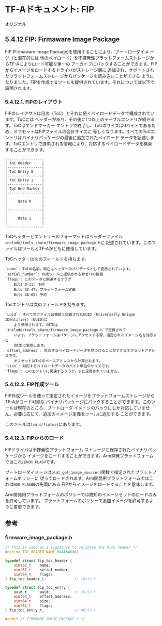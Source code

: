# TF-Aドキュメント: FIP

[オリジナル](https://trustedfirmware-a.readthedocs.io/en/latest/design/firmware-design.html#firmware-image-package-fip)

## 5.4.12 FIP: Firmaware Image Package

FIP (Firmaware Image Package)を使用することにより、ブートローダイメ ージ（と潜在的には
他のペイロード）を不揮発性プラットフォームストレージからTF-Aによりロード可能な単一の
アーカイブにパックすることができます。FIPからイメージをロードするドライバがストレージ層に
追加され、サポートされたプラットフォームストレージからパッケージを読み込むことができる
ようになりました。FIPを作成するツールも提供されています。それについては以下で説明されます。

### 5.4.12.1. FIPのレイアウト

FIPのレイアウトは目次（ToC）とそれに続くペイロードデータで構成されています。ToCには
ヘッダーがあり、その後に1つ以上のテーブルエントリが続きます。ToCはエンドマーカー
エントリで終了し、ToCのサイズは0バイトであるため、オフセットはFIPファイルの合計サイズに
等しくなります。すべてのToCエントリはバイナリパッケージの最後に追加されたペイロード
データを記述します。ToCエントリで提供される情報により、対応するペイロードデータを検索
することができます。

```
------------------
| ToC Header     |
|----------------|
| ToC Entry 0    |
|----------------|
| ToC Entry 1    |
|----------------|
| ToC End Marker |
|----------------|
|                |
|     Data 0     |
|                |
|----------------|
|                |
|     Data 1     |
|                |
------------------
```

ToCヘッダーとエントリーのフォーマットはヘッダーファイル`include/tools_share/firmware_image_package.h`に
記述されています。このファイルはツールとTF-Aがともに使用しています。

ToCヘッダーは次のフィールドを持ちます。

```
`name`: ToCの名前。現在はヘッダーのバリデータとして使用されています。
`serial_number`: 作成ツール二提供される非ゼロの数値
`flags`: このデータに関連するフラグ
    Bits 0-31: 予約
    Bits 32-47: プラットフォーム定義
    Bits 48-63: 予約
```

Tocエントリは次のフィールドを持ちます。

```
`uuid`: すべてのファイルは事前に定義されたUUID (Universally Unique IDentifier) [UUID]に
    より参照されます。UUIDは`include/tools_share/firmware_image_package.h`で定義されて
    います。プラットフォームはパケージにアクセスする際、指定されたイメージ名を対応する
    UUIDに変換します。
`offset_address`: 対応するペイロードデータを見つけることができるオフセットアドレスです。
    オフセットはToCのベースアドレスから計算されます。
`size`: 対応するペイロードデータのバイト単位のサイズです。
`flags`: このエントリに関連するフラグ。まだ定義されていません。
```

### 5.4.12.2. FIP作成ツール

FIP作成ツールを使って指定されたイメージをプラットフォームストレージからTF-Aがロード可能な
バイナリパッケージにパックすることができます。このツールは現在のところ、ブートローダ
イメージのパックにしか対応していません。必要に応じて、追加のイメージ定義をツールに追加する
ことができます。

このツールは`tools/fiptool`にあります。

### 5.4.12.3. FIPからのロード

FIPドライバは不揮発性プラットフォーム ストレージに保存されたバイナリパッケージから
イメージをロードすることができます。Arm開発プラットフォームではこれは`NOR FLASH`です。

ブートローダイメージは`plat_get_image_source()`関数で指定されたプラットフォームポリシーに
従ってロードされます。Arm開発用プラットフォームではこれは`NOR FLASH0`の先頭にある
FIPからイメージをロードすることを意味します。

Arm開発用プラットフォームのポリシーでは既知のイメージセットのロードのみを許可しています。
プラットフォームのポリシーで追加イメージを許可するように変更できます。

## 参考

### firmware_image_package.h

```c
/* This is used as a signature to validate the blob header */
#define TOC_HEADER_NAME	0xAA640001

typedef struct fip_toc_header {
	uint32_t	name;
	uint32_t	serial_number;
	uint64_t	flags;
} fip_toc_header_t;             // 16バイト

typedef struct fip_toc_entry {
	uuid_t		uuid;           // 16バイト
	uint64_t	offset_address;
	uint64_t	size;
	uint64_t	flags;
} fip_toc_entry_t;              // 40バイト

#endif /* FIRMWARE_IMAGE_PACKAGE_H */
```
